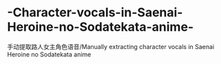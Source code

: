 # -Character-vocals-in-Saenai-Heroine-no-Sodatekata-anime-
手动提取路人女主角色语音/Manually extracting character vocals in Saenai Heroine no Sodatekata anime
